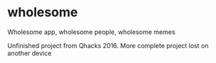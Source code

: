 # wholesome
Wholesome app, wholesome people, wholesome memes

Unfinished project from Qhacks 2016. More complete project lost on another device
